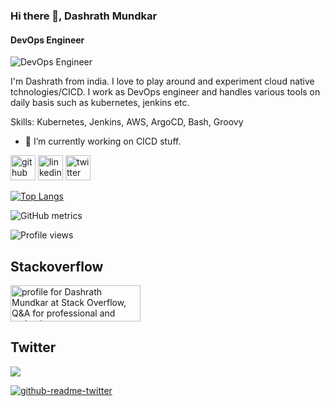 ### Hi there 👋, Dashrath Mundkar
#### DevOps Engineer
![DevOps Engineer](https://pbs.twimg.com/profile_banners/385268752/1565471261/600x200)

I'm Dashrath from india. I love to play around and experiment cloud native tchnologies/CICD. I work as DevOps engineer and handles various tools on daily basis such as kubernetes, jenkins etc.

Skills: Kubernetes, Jenkins, AWS, ArgoCD, Bash, Groovy

- 🔭 I’m currently working on CICD stuff. 

[<img src='https://cdn.jsdelivr.net/npm/simple-icons@3.0.1/icons/github.svg' alt='github' height='40'>](https://github.com/DashrathMundkar)  [<img src='https://cdn.jsdelivr.net/npm/simple-icons@3.0.1/icons/linkedin.svg' alt='linkedin' height='40'>](https://www.linkedin.com/in/https://www.linkedin.com/in/dashrathmundkar//)  [<img src='https://cdn.jsdelivr.net/npm/simple-icons@3.0.1/icons/twitter.svg' alt='twitter' height='40'>](https://twitter.com/dash_mundkar18)  


[![Top Langs](https://github-readme-stats.vercel.app/api/top-langs/?username=DashrathMundkar)](https://github.com/anuraghazra/github-readme-stats)

![GitHub metrics](https://metrics.lecoq.io/DashrathMundkar)  

![Profile views](https://gpvc.arturio.dev/DashrathMundkar)  

## Stackoverflow

<a href="https://stackoverflow.com/users/8053714/dashrath-mundkar"><img src="https://stackoverflow.com/users/flair/8053714.png" width="208" height="58" alt="profile for Dashrath Mundkar at Stack Overflow, Q&amp;A for professional and enthusiast programmers" title="profile for Dashrath Mundkar at Stack Overflow, Q&amp;A for professional and enthusiast programmers"></a>


## Twitter

[<img src="https://img.shields.io/badge/-Follow-blue?style=for-the-badge&logo=twitter&logoColor=white"/>](https://twitter.com/dash_mundkar18)

[![github-readme-twitter](https://github-readme-twitter.gazf.vercel.app/api?id=dash_mundkar18&layout=wide)](https://github.com/gazf/github-readme-twitter)
